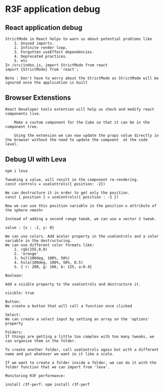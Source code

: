 # R3F application debug

## React application debug

    StrictMode in React helps to warn us about potential problems like
        1. Unused imports.
        2. Infinite render loop.
        3. Forgotten useEffect dependencies.
        4. Deprecated practices.
        5. etc
    In /src/index.js, import StrictMode from react
    import {StrictMode} from 'react';

    Note : Don't have to worry about the StrictMode as StrictMode will be ignored once the application is built

## Browser Extenstions

    React Developer tools extention will help us check and modify react components live.

        Make a custom component for the Cube so that it can be in the component tree.

        Using the extension we can now update the props value directly in the browser without the need to update the compoent  at the code level.

## Debug UI with Leva

    npm i leva

    Tweaking a value, will result in the component re-rendering.
    const controls = useControls({ position: -2})

    We can destructure it in order to get only the position.
    const { position } = useControls({ position : -2 })

    Now we can use this position variable in the position-x attribute of the sphere <mesh>

    Instead of adding a second range tweak, we can use a vector 2 tweak.

    value : {x : -2, y: 0}

    We can use colors. Add acolor property in the useControls and a color variable in the destructuring.
    We can use different color formats like:
        1. rgb(255,0,0)
        2. 'orange'
        3. hsl(100deg, 100%, 50%)
        4. hsla(100deg, 100%, 50%, 0.5)
        5. { r: 200, g: 106, b: 125, a:0.4}

    Boolean:

    Add a visible property to the useControls and destructure it.

    visible: true

    Button:
    We create a button that will call a function once clicked

    Select:
    We can create a select input by setting an array on the 'options' property

    Folders:
    If things are getting a little too complex with too many tweaks, we can organise them in the folder.

    To create another folder, call useControls again but with a different name and put whatever we want in it like a scale.

    If we want to create a folder inside a folder, we can do it with the folder function that we can import from 'leva'.

    Monitoring R3F performance:

    install r3f-perf: npm install r3f-perf
